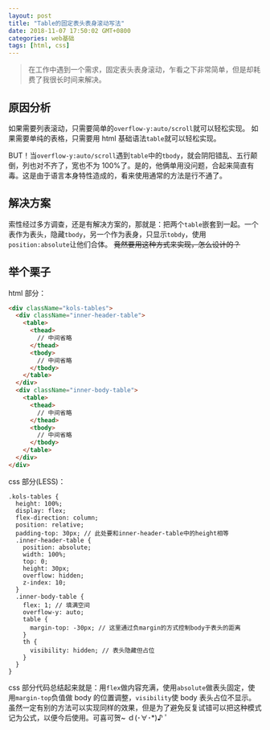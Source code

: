 ```yaml
---
layout: post
title: "Table的固定表头表身滚动写法"
date: 2018-11-07 17:50:02 GMT+0800
categories: web基础
tags: [html, css]
---
```


> 在工作中遇到一个需求，固定表头表身滚动，乍看之下非常简单，但是却耗费了我很长时间来解决。

## 原因分析

如果需要列表滚动，只需要简单的`overflow-y:auto/scroll`就可以轻松实现。
如果需要单纯的表格，只需要用 html 基础语法`table`就可以轻松实现。

BUT！当`overflow-y:auto/scroll`遇到`table`中的`tbody`，就会阴阳错乱、五行颠倒，列也对不齐了，宽也不为 100%了。是的，他俩单用没问题，合起来简直有毒。这是由于语言本身特性造成的，看来使用通常的方法是行不通了。

## 解决方案

索性经过多方调查，还是有解决方案的，那就是：把两个`table`嵌套到一起。一个表作为表头，隐藏`tbody`，另一个作为表身，只显示`tobdy`，使用`position:absolute`让他们合体。
~~竟然要用这种方式来实现，怎么设计的？~~

## 举个栗子

html 部分：

```html
<div className="kols-tables">
  <div className="inner-header-table">
    <table>
      <thead>
        // 中间省略
      </thead>
      <tbody>
        // 中间省略
      </tbody>
    </table>
  </div>
  <div className="inner-body-table">
    <table>
      <thead>
        // 中间省略
      </thead>
      <tbody>
        // 中间省略
      </tbody>
    </table>
  </div>
</div>
```

css 部分(LESS)：

```less
.kols-tables {
  height: 100%;
  display: flex;
  flex-direction: column;
  position: relative;
  padding-top: 30px; // 此处要和inner-header-table中的height相等
  .inner-header-table {
    position: absolute;
    width: 100%;
    top: 0;
    height: 30px;
    overflow: hidden;
    z-index: 10;
  }
  .inner-body-table {
    flex: 1; // 填满空间
    overflow-y: auto;
    table {
      margin-top: -30px; // 这里通过负margin的方式控制body于表头的距离
    }
    th {
      visibility: hidden; // 表头隐藏但占位
    }
  }
}
```

css 部分代码总结起来就是：用`flex`做内容充满，使用`absolute`做表头固定，使用`margin-top`负值做 body 的位置调整，`visibility`使 body 表头占位不显示。
虽然一定有别的方法可以实现同样的效果，但是为了避免反复试错可以把这种模式记为公式，以便今后使用。可喜可贺~ ｄ(･∀･\*)♪ ﾟ
